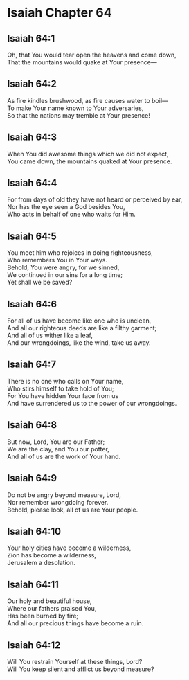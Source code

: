 # Isaiah Chapter 64

## Isaiah 64:1  
Oh, that You would tear open the heavens and come down,  
That the mountains would quake at Your presence—

## Isaiah 64:2  
As fire kindles brushwood, as fire causes water to boil—  
To make Your name known to Your adversaries,  
So that the nations may tremble at Your presence!

## Isaiah 64:3  
When You did awesome things which we did not expect,  
You came down, the mountains quaked at Your presence.

## Isaiah 64:4  
For from days of old they have not heard or perceived by ear,  
Nor has the eye seen a God besides You,  
Who acts in behalf of one who waits for Him.

## Isaiah 64:5  
You meet him who rejoices in doing righteousness,  
Who remembers You in Your ways.  
Behold, You were angry, for we sinned,  
We continued in our sins for a long time;  
Yet shall we be saved?

## Isaiah 64:6  
For all of us have become like one who is unclean,  
And all our righteous deeds are like a filthy garment;  
And all of us wither like a leaf,  
And our wrongdoings, like the wind, take us away.

## Isaiah 64:7  
There is no one who calls on Your name,  
Who stirs himself to take hold of You;  
For You have hidden Your face from us  
And have surrendered us to the power of our wrongdoings.

## Isaiah 64:8  
But now, Lord, You are our Father;  
We are the clay, and You our potter,  
And all of us are the work of Your hand.

## Isaiah 64:9  
Do not be angry beyond measure, Lord,  
Nor remember wrongdoing forever.  
Behold, please look, all of us are Your people.

## Isaiah 64:10  
Your holy cities have become a wilderness,  
Zion has become a wilderness,  
Jerusalem a desolation.

## Isaiah 64:11  
Our holy and beautiful house,  
Where our fathers praised You,  
Has been burned by fire;  
And all our precious things have become a ruin.

## Isaiah 64:12  
Will You restrain Yourself at these things, Lord?  
Will You keep silent and afflict us beyond measure?
